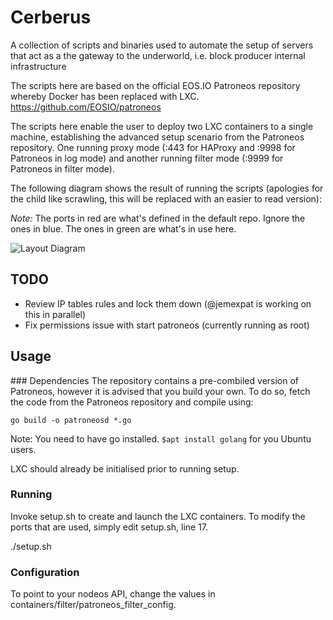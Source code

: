 # Cerberus
A collection of scripts and binaries used to automate the setup of servers that act as a the gateway to the underworld, i.e. block producer internal infrastructure 

The scripts here are based on the official EOS.IO Patroneos repository whereby Docker has been replaced with LXC. https://github.com/EOSIO/patroneos

The scripts here enable the user to deploy two LXC containers to a single machine, establishing the advanced setup scenario from the Patroneos repository. One running proxy mode (:443 for HAProxy and :9998 for Patroneos in log mode) and another running filter mode (:9999 for Patroneos in filter mode).

The following diagram shows the result of running the scripts (apologies for the child like scrawling, this will be replaced with an easier to read version):

*Note:* The ports in red are what's defined in the default repo. Ignore the ones in blue. The ones in green are what's in use here.

![Layout Diagram](https://github.com/eosdublin/cerberus/raw/master/diagram.png "Sketch")

## TODO

- Review IP tables rules and lock them down (@jemexpat is working on this in parallel)
- Fix permissions issue with start patroneos (currently running as root)

## Usage

### Dependencies
The repository contains a pre-combiled version of Patroneos, however it is advised that you build your own. To do so, fetch the code from the Patroneos repository and compile using:

`go build -o patroneosd *.go`

Note: You need to have go installed. `$apt install golang` for you Ubuntu users.

LXC should already be initialised prior to running setup.

### Running

Invoke setup.sh to create and launch the LXC containers. To modify the ports that are used, simply edit setup.sh, line 17.

./setup.sh

### Configuration

To point to your nodeos API, change the values in containers/filter/patroneos_filter_config.